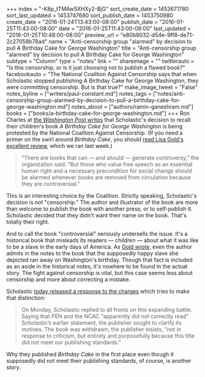 +++
index = "-K8p_tTMAw5XHXy2-BjG"
sort_create_date = 1453671780
sort_last_updated = 1453747680
sort_publish_date = 1453750980
create_date = "2016-01-24T13:43:00-08:00"
publish_date = "2016-01-25T11:43:00-08:00"
date = "2016-01-25T11:43:00-08:00"
last_updated = "2016-01-25T10:48:00-08:00"
preview_url = "e80b9032-d54e-9ff8-de71-2c27058b78ad"
name = "Anti-censorship group \"alarmed\" by decision to pull A Birthday Cake for George Washington"
title = "Anti-censorship group \"alarmed\" by decision to pull A Birthday Cake for George Washington"
subtype = "Column"
type = "notes"
link = ""
shareimage = ""
twitterauto = "Is this censorship, or is it just choosing not to publish a flawed book?"
facebookauto = "The National Coalition Against Censorship says that when Scholastic stopped publishing A Birthday Cake for George Washington, they were committing censorship. But is that true?"
make_image_tweet = "False"
notes_byline = ["writers/paul-constant.md"]
notes_tags = ["notes/anti-censorship-group-alarmed-by-decision-to-pull-a-birthday-cake-for-george-washington.md"]
notes_about = ["authors/ramin-ganeshram.md"]
books = ["books/a-birthday-cake-for-george-washington.md"]
+++
Ron Charles at [the *Washington Post* writes](https://www.washingtonpost.com/entertainment/books/free-speech-groups-defend-a-birthday-cake-for-george-washington/2016/01/22/51b96c70-c14c-11e5-9443-7074c3645405_story.html?postshare=3401453500367992&tid=ss_tw) that Scholastic's decision to recall their children's book *A Birthday Cake for George Washington* is being protested by the National Coalition Against Censorship. (If you need a primer on the swirl around *Birthday Cake*, you should [read Lisa Gold's excellent review](http://seattlereviewofbooks.com/reviews/the-idea-of-freedom-might-be-too-great-a-temptation-for-them-to-resist/), which we ran last week.)

<blockquote>“There are books that can — and should — generate controversy,” the organization said. “But those who value free speech as an essential human right and a necessary precondition for social change should be alarmed whenever books are removed from circulation because they are controversial.”</blockquote>

This is an interesting choice by the Coalition. Strictly speaking, Scholastic's decision is not "censorship." The author and illustrator of the book are more than welcome to publish the book with another press, or to self-publish it. Scholastic decided that they didn't want their name on the book. That's totally their right.

And to call the book "controversial" seriously undersells the issue. It's a historical book that misleads its readers — children — about what it was like to be a slave in the early days of America. As [Gold wrote](http://seattlereviewofbooks.com/reviews/the-idea-of-freedom-might-be-too-great-a-temptation-for-them-to-resist/), even the author admits in the notes to the book that the supposedly happy slave she depicted ran away on Washington's birthday. Though that fact is included as an aside in the historical notes, it's nowhere to be found in the actual story. The fight against censorship is vital, but this case seems less about censorship and more about correcting a mistake.

Scholastic [today released a response to the charges](https://www.washingtonpost.com/entertainment/books/scholastic-defends-its-free-speech-credentials/2016/01/25/7dc4450a-c387-11e5-a4aa-f25866ba0dc6_story.html) which tries to make that distinction:

<blockquote>On Monday, Scholastic replied to all fronts on this expanding battle. Saying that PEN and the NCAC “apparently did not correctly read” Scholastic’s earlier statement, the publisher sought to clarify its motives. The book was withdrawn, the publisher insists, “not in response to criticism, but entirely and purposefully because this title did not meet our publishing standards.”</blockquote>

Why they published *Birthday Cake* in the first place even though it supposedly did not meet their publishing standards, of course, is another story.
